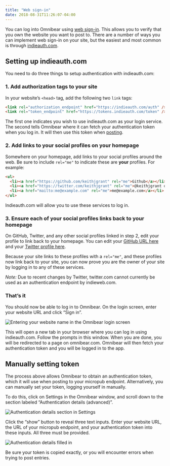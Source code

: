 ```yaml
---
title: "Web sign-in"
date: 2018-08-31T11:26:07-04:00
---
```


You can log into Omnibear using [web sign-in](https://indieweb.org/Web_sign-in). This allows you to verify that you own the website you want to post to. There are a number of ways you can implement web sign-in on your site, but the easiest and most common is through [indieauth.com](https://indieauth.com/).

<!--more-->

## Setting up indieauth.com

You need to do three things to setup authentication with indieauth.com:

### 1. Add authorization tags to your site

In your website’s `<head>` tag, add the following two `link` tags:

```html
<link rel="authorization_endpoint" href="https://indieauth.com/auth" />
<link rel="token_endpoint" href="https://tokens.indieauth.com/token" />
```

The first one indicates you wish to use indieauth.com as your login service. The second tells Omnibear where it can fetch your authentication token when you log in. It will then use this token when [posting](/getting-started/micropub).

### 2. Add links to your social profiles on your homepage

Somewhere on your homepage, add links to your social profiles around the web. Be sure to include `rel="me"` to indicate these are **your** profiles. For example:

```html
<ul>
  <li><a href="https://github.com/keithjgrant" rel="me">Github</a></li>
  <li><a href="https://twitter.com/keithjgrant" rel="me">@keithjgrant on Twitter</a></li>
  <li><a href="mailto:me@example.com" rel="me">me@example.com</a></li>
</ul>
```

Indieauth.com will allow you to use these services to log in.

### 3. Ensure each of your social profiles links back to your homepage

On GitHub, Twitter, and any other social profiles linked in step 2, edit your profile to link back to your homepage. You can edit your [GitHub URL here](https://github.com/settings/profile) and your [Twitter profile here](https://twitter.com/settings/profile).

Because your site links to these profiles with a `rel="me"`, and these profiles now link back to your site, you can now prove you are the owner of your site by logging in to any of these services.

_Note:_ Due to recent changes by Twitter, twitter.com cannot currently be used as an authentication endpoint by indieweb.com.

### That’s it

You should now be able to log in to Omnibear. On the login screen, enter your website URL and click “Sign in”.

![Entering your website name in the Omnibear login screen](/images/screenshots/login.png)

This will open a new tab in your browser where you can log in using indieauth.com. Follow the prompts in this window. When you are done, you will be redirected to a page on omnibear.com. Omnibear will then fetch your authentication token and you will be logged in to the app.

## Manually setting token

The process above allows Omnibear to obtain an authentication token, which it will use when posting to your micropub endpoint. Alternatively, you can manually set your token, logging yourself in manually.

To do this, click on Settings in the Omnibear window, and scroll down to the section labeled “Authentication details (advanced)”.

![Authentication details section in Settings](/images/screenshots/auth-details-closed.png)

Click the “show” button to reveal three text inputs. Enter your website URL, the URL of your micropub endpoint, and your authentication token into these inputs. All three must be provided.

![Authentication details filled in](/images/screenshots/auth-details-open.png)

Be sure your token is copied exactly, or you will encounter errors when trying to post entries.
